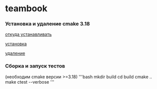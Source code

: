 # teambook
### Установка и удаление cmake 3.18
[откуда устанавливать](https://cmake.org/download/)

[установка](https://askubuntu.com/questions/355565/how-do-i-install-the-latest-version-of-cmake-from-the-command-line)

[удаление](https://askubuntu.com/questions/942713/how-do-i-remove-cmake-after-installing-it-from-source)

### Сборка и запуск тестов
(необходим cmake версии >=3.18)
'''bash
mkdir build
cd build
cmake ..
make
ctest --verbose
'''
